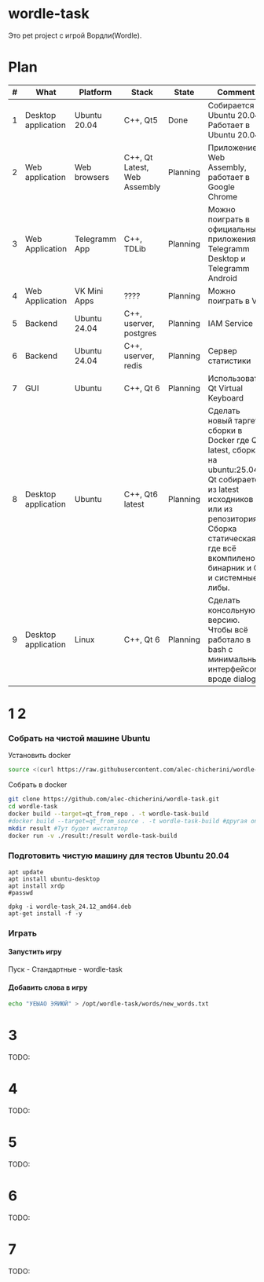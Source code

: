 # wordle-task
Это pet project с игрой Вордли(Wordle).

# Plan
| # | What | Platform | Stack | State | Comment |
|-|-|-|-|-|-|
|1|Desktop application|Ubuntu 20.04|C++, Qt5|Done|Собирается в Ubuntu 20.04. Работает в Ubuntu 20.04|
|2|Web application|Web browsers|C++, Qt Latest, Web Assembly|Planning|Приложение в Web Assembly, работает в Google Chrome|
|3|Web Application|Telegramm App|C++, TDLib|Planning|Можно поиграть в официальных приложениях Telegramm Desktop и Telegramm Android|
|4|Web Application|VK Mini Apps|????|Planning|Можно поиграть в VK|
|5|Backend|Ubuntu 24.04|C++, userver, postgres|Planning|IAM Service|
|6|Backend|Ubuntu 24.04|C++, userver, redis|Planning|Сервер статистики|
|7|GUI|Ubuntu|C++, Qt 6|Planning|Использовать Qt Virtual Keyboard|
|8|Desktop application|Ubuntu|C++, Qt6 latest|Planning|Сделать новый таргет сборки в Docker где Qt latest, сборка на ubuntu:25.04. Qt собирается из latest исходников или из репозитория. Сборка статическая где всё вкомпилено в бинарник и Qt и системные либы. |
|9|Desktop application|Linux|C++, Qt 6|Planning|Сделать консольную версию. Чтобы всё работало в bash с минимальным интерфейсом вроде dialog.|
# 1 2
### Собрать на чистой машине Ubuntu
Установить docker 
```bash
source <(curl https://raw.githubusercontent.com/alec-chicherini/wordle-task/refs/heads/main/scripts/install_docker.sh)
```
Собрать в docker
```bash
git clone https://github.com/alec-chicherini/wordle-task.git
cd wordle-task
docker build --target=qt_from_repo . -t wordle-task-build
#docker build --target=qt_from_source . -t wordle-task-build #другая опция взять собрать Qt из исходников.
mkdir result #Тут будет инсталятор 
docker run -v ./result:/result wordle-task-build
```

### Подготовить чистую машину для тестов Ubuntu 20.04
```
apt update
apt install ubuntu-desktop
apt install xrdp
#passwd

dpkg -i wordle-task_24.12_amd64.deb
apt-get install -f -y
```

### Играть
#### Запустить игру
Пуск - Стандартные - wordle-task
 
#### Добавить слова в игру
```bash
echo "УЕЫАО ЭЯИЮЙ" > /opt/wordle-task/words/new_words.txt
``` 

# 3
TODO:

# 4
TODO:

# 5
TODO:

# 6
TODO:

# 7
TODO:
